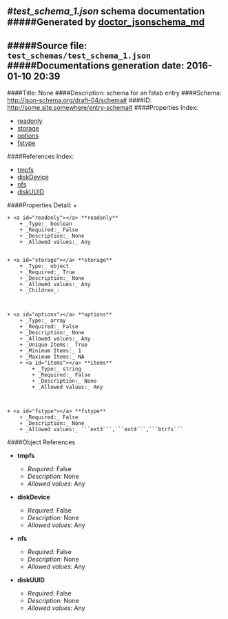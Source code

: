 
#*test\_schema\_1.json* schema documentation
#####Generated by [doctor\_jsonschema\_md](https://github.com/rdpickard/doctor_jsonschema_md)
---
#####Source file: ```test_schemas/test_schema_1.json```
#####Documentations generation date: 2016-01-10 20:39
---
####Title: None
####Description: schema for an fstab entry
####Schema: http://json-schema.org/draft-04/schema#
####ID: http://some.site.somewhere/entry-schema#
####Properties Index:
* [readonly](#readonly)
* [storage](#storage)
* [options](#options)
* [fstype](#fstype)

####References Index:
* [tmpfs](#tmpfs)
* [diskDevice](#diskdevice)
* [nfs](#nfs)
* [diskUUID](#diskuuid)


####Properties Detail:
+ 

	+ <a id="readonly"></a> **readonly**
		+ _Type:_ boolean
		+ _Required:_ False
		+ _Description:_ None
		+ _Allowed values:_ Any


	+ <a id="storage"></a> **storage**
		+ _Type:_ object
		+ _Required:_ True
		+ _Description:_ None
		+ _Allowed values:_ Any
		+ _Children_:



	+ <a id="options"></a> **options**
		+ _Type:_ array
		+ _Required:_ False
		+ _Description:_ None
		+ _Allowed values:_ Any
		+ _Unique Items:_ True
		+ _Minimum Items:_ 1
		+ _Maximum Items:_ NA
		+ <a id="items"></a> **items**
			+ _Type:_ string
			+ _Required:_ False
			+ _Description:_ None
			+ _Allowed values:_ Any



	+ <a id="fstype"></a> **fstype**
		+ _Required:_ False
		+ _Description:_ None
		+ _Allowed values:_ ```ext3```,```ext4```,```btrfs```





####Object References
+ <a id="tmpfs"></a> **tmpfs**
	+ _Required:_ False
	+ _Description:_ None
	+ _Allowed values:_ Any

+ <a id="diskdevice"></a> **diskDevice**
	+ _Required:_ False
	+ _Description:_ None
	+ _Allowed values:_ Any

+ <a id="nfs"></a> **nfs**
	+ _Required:_ False
	+ _Description:_ None
	+ _Allowed values:_ Any

+ <a id="diskuuid"></a> **diskUUID**
	+ _Required:_ False
	+ _Description:_ None
	+ _Allowed values:_ Any


    
